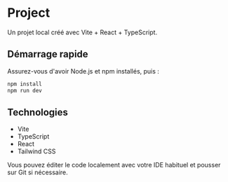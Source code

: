 # Project

Un projet local créé avec Vite + React + TypeScript.

## Démarrage rapide

Assurez-vous d'avoir Node.js et npm installés, puis :

```powershell
npm install
npm run dev
```

## Technologies

- Vite
- TypeScript
- React
- Tailwind CSS

Vous pouvez éditer le code localement avec votre IDE habituel et pousser sur Git si nécessaire.
